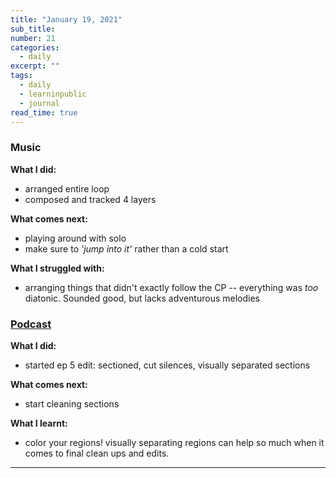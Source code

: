```yaml
---
title: "January 19, 2021"
sub_title: 
number: 21
categories:
  - daily
excerpt: ""
tags:
  - daily
  - learninpublic
  - journal
read_time: true
---
```


### Music

**What I did:**
- arranged entire loop
- composed and tracked 4 layers

**What comes next:**
- playing around with solo
- make sure to _'jump into it'_ rather than a cold start

**What I struggled with:**
- arranging things that didn't exactly follow the CP -- everything was _too_ diatonic. Sounded good, but lacks adventurous melodies

### [Podcast](http://frndshiptime.com)

**What I did:** 
- started ep 5 edit: sectioned, cut silences, visually separated sections

**What comes next:**
- start cleaning sections

**What I learnt:**
- color your regions! visually separating regions can help so much when it comes to final clean ups and edits.

---

